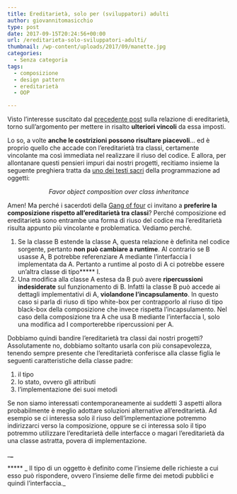 ```yaml
---
title: Ereditarietà, solo per (sviluppatori) adulti
author: giovannitomasicchio
type: post
date: 2017-09-15T20:24:56+00:00
url: /ereditarieta-solo-sviluppatori-adulti/
thumbnail: /wp-content/uploads/2017/09/manette.jpg
categories:
  - Senza categoria
tags:
  - composizione
  - design pattern
  - ereditarietà
  - OOP

---
```

Visto l&#8217;interesse suscitato dal [precedente post][1] sulla relazione di ereditarietà, torno sull&#8217;argomento per mettere in risalto **ulteriori vincoli** da essa imposti.

Lo so, a volte **anche le costrizioni possono risultare piacevoli**&#8230; ed è proprio quello che accade con l&#8217;ereditarietà tra classi, certamente vincolante ma così immediata nel realizzare il riuso del codice. E allora, per allontanare questi pensieri impuri dai nostri progetti, recitiamo insieme la seguente preghiera tratta da [uno dei testi sacri][2] della programmazione ad oggetti:

<p style="text-align: center;">
  <em>Favor object composition over class inheritance</em>
</p>

Amen! Ma perché i sacerdoti della [Gang of four][3] ci invitano a **preferire la composizione rispetto all&#8217;ereditarietà tra classi**? Perché composizione ed ereditarietà sono entrambe una forma di riuso del codice ma l&#8217;ereditarietà risulta appunto più vincolante e problematica. Vediamo perché.

  1. Se la classe B estende la classe A, questa relazione è definita nel codice sorgente, pertanto **non può cambiare a runtime**. Al contrario se B usasse A, B potrebbe referenziare A mediante l&#8217;interfaccia I implementata da A. Pertanto a runtime al posto di A ci potrebbe essere un&#8217;altra classe di tipo***** I.
  2. Una modifica alla classe A estesa da B può avere **ripercussioni indesiderate** sul funzionamento di B. Infatti la classe B può accede ai dettagli implementativi di A, **violandone l&#8217;incapsulamento**. In questo caso si parla di riuso di tipo white-box per contrapporlo al riuso di tipo black-box della composizione che invece rispetta l&#8217;incapsulamento. Nel caso della composizione tra A che usa B mediante l&#8217;interfaccia I, solo una modifica ad I comporterebbe ripercussioni per A.

Dobbiamo quindi bandire l&#8217;ereditarietà tra classi dai nostri progetti? Assolutamente no, dobbiamo soltanto usarla con più consapevolezza, tenendo sempre presente che l&#8217;ereditarietà conferisce alla classe figlia le seguenti caratteristiche della classe padre:

  1. il tipo
  2. lo stato, ovvero gli attributi
  3. l&#8217;implementazione dei suoi metodi

Se non siamo interessati contemporaneamente ai suddetti 3 aspetti allora probabilmente è meglio adottare soluzioni alternative all&#8217;ereditarietà. Ad esempio se ci interessa solo il riuso dell&#8217;implementazione potremmo indirizzarci verso la composizione, oppure se ci interessa solo il tipo potremmo utilizzare l&#8217;ereditarietà delle interfacce o magari l&#8217;ereditarietà da una classe astratta, povera di implementazione.

\___\___

***** _ Il tipo di un oggetto è definito come l&#8217;insieme delle richieste a cui esso può rispondere, ovvero l&#8217;insieme delle firme dei metodi pubblici e quindi l&#8217;interfaccia._

 [1]: /ereditarieta-usarla-con-cautela/
 [2]: https://it.wikipedia.org/wiki/Design_Patterns
 [3]: https://it.wikipedia.org/wiki/Gang_of_four